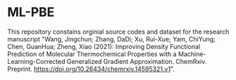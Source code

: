 # ML-PBE
This repository constains orginial source codes and dataset for the research manuscript "Wang, Jingchun; Zhang, DaDi; Xu, Rui-Xue; Yam, ChiYung; Chen, GuanHua; Zheng, Xiao (2021): Improving Density Functional Prediction of Molecular Thermochemical Properties with a Machine-Learning-Corrected Generalized Gradient Approximation. ChemRxiv. Preprint. https://doi.org/10.26434/chemrxiv.14595321.v1".
